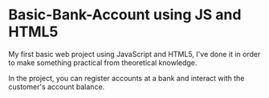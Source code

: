 # Basic-Bank-Account using JS and HTML5
My first basic web project using JavaScript and HTML5, I've done it in order to make something practical from theoretical knowledge.

In the project, you can register accounts at a bank and interact with the customer's account balance.
